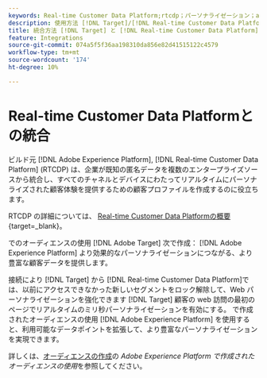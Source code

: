 ```yaml
---
keywords: Real-time Customer Data Platform;rtcdp；パーソナライゼーション；aep オーディエンス；adobe experience platform オーディエンス
description: 使用方法 [!DNL Target]/[!DNL Real-time Customer Data Platform] (RTCDP) 統合により、より豊富な顧客データと、より効果的なパーソナライゼーションを提供します。
title: 統合方法 [!DNL Target] と [!DNL Real-time Customer Data Platform]?
feature: Integrations
source-git-commit: 074a5f5f36aa198310da856e82d41515122c4579
workflow-type: tm+mt
source-wordcount: '174'
ht-degree: 10%

---
```



# Real-time Customer Data Platformとの統合

ビルド元 [!DNL Adobe Experience Platform], [!DNL Real-time Customer Data Platform] (RTCDP) は、企業が既知の匿名データを複数のエンタープライズソースから統合し、すべてのチャネルとデバイスにわたってリアルタイムにパーソナライズされた顧客体験を提供するための顧客プロファイルを作成するのに役立ちます。

RTCDP の詳細については、 [Real-time Customer Data Platformの概要](https://experienceleague.adobe.com/docs/experience-platform/rtcdp/overview.html?lang=ja){target=_blank}。

でのオーディエンスの使用 [!DNL Adobe Target] 次で作成： [!DNL Adobe Experience Platform] より効果的なパーソナライゼーションにつながる、より豊富な顧客データを提供します。

接続により [!DNL Target] から [!DNL Real-time Customer Data Platform]では、以前にアクセスできなかった新しいセグメントをロック解除して、Web パーソナライゼーションを強化できます [!DNL Target] 顧客の web 訪問の最初のページでリアルタイムのミリ秒パーソナライゼーションを有効にする。 で作成されたオーディエンスの使用 [!DNL Adobe Experience Platform] を使用すると、利用可能なデータポイントを拡張して、より豊富なパーソナライゼーションを実現できます。

詳しくは、[オーディエンスの作成](/help/main/c-target/c-audiences/audiences.md#aep)の *Adobe Experience Platform で作成されたオーディエンスの使用*&#x200B;を参照してください。